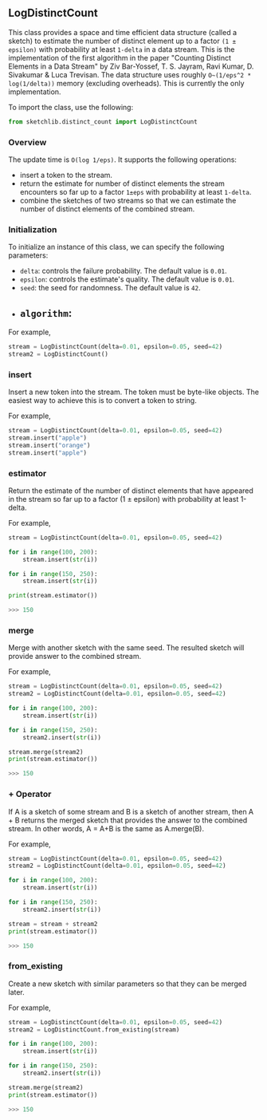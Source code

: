 ## LogDistinctCount

This class provides a space and time efficient data structure (called a sketch) to estimate the number of distinct element up to a factor `(1 ± epsilon)` with probability at least `1-delta` in a data stream. This is the implementation of the first algorithm in the paper "Counting Distinct Elements in a Data Stream" by Ziv Bar-Yossef, T. S. Jayram, Ravi Kumar, D. Sivakumar & Luca Trevisan. The data structure uses roughly `O~(1/eps^2 * log(1/delta))` memory (excluding overheads). This is currently the only implementation.


To import the class, use the following:

```python
from sketchlib.distinct_count import LogDistinctCount
```

### Overview

The update time is `O(log 1/eps)`. It supports the following operations:

- insert a token to the stream.
- return the estimate for number of distinct elements the stream encounters so far up to a factor `1±eps` with probability at least `1-delta`.
- combine the sketches of two streams so that we can estimate the number of distinct elements of the combined stream.

### Initialization

To initialize an instance of this class, we can specify the following parameters:

- `delta`: controls the failure probability. The default value is `0.01`.
- `epsilon`: controls the estimate's quality. The default value is `0.01`.
- `seed`: the seed for randomness. The default value is `42`.
- `algorithm`:
    -

 

For example,

```python
stream = LogDistinctCount(delta=0.01, epsilon=0.05, seed=42)
stream2 = LogDistinctCount()
```

### insert

Insert a new token into the stream. The token must be byte-like objects. The easiest way to achieve this is to convert a token to string.

For example,

```python
stream = LogDistinctCount(delta=0.01, epsilon=0.05, seed=42)
stream.insert("apple")
stream.insert("orange")
stream.insert("apple")
```

### estimator

Return the estimate of the number of distinct elements that have appeared in the stream so far up to a factor (1 ± epsilon) with probability at least 1-delta.

For example,

```python
stream = LogDistinctCount(delta=0.01, epsilon=0.05, seed=42)

for i in range(100, 200):
    stream.insert(str(i))

for i in range(150, 250):
    stream.insert(str(i))

print(stream.estimator())

>>> 150

```

### merge

Merge with another sketch with the same seed. The resulted sketch will provide answer to the combined stream.

For example,

```python
stream = LogDistinctCount(delta=0.01, epsilon=0.05, seed=42)
stream2 = LogDistinctCount(delta=0.01, epsilon=0.05, seed=42)

for i in range(100, 200):
    stream.insert(str(i))

for i in range(150, 250):
    stream2.insert(str(i))

stream.merge(stream2)
print(stream.estimator())

>>> 150

```

### + Operator

If A is a sketch of some stream and B is a sketch of another stream, then A + B returns the merged sketch that provides the answer to the combined stream. In other words, A = A+B is the same as A.merge(B). 

For example,

```python
stream = LogDistinctCount(delta=0.01, epsilon=0.05, seed=42)
stream2 = LogDistinctCount(delta=0.01, epsilon=0.05, seed=42)

for i in range(100, 200):
    stream.insert(str(i))

for i in range(150, 250):
    stream2.insert(str(i))

stream = stream + stream2
print(stream.estimator())

>>> 150

```

### from_existing 

Create a new sketch with similar parameters so that they can be merged later.

For example,

```python
stream = LogDistinctCount(delta=0.01, epsilon=0.05, seed=42)
stream2 = LogDistinctCount.from_existing(stream)

for i in range(100, 200):
    stream.insert(str(i))

for i in range(150, 250):
    stream2.insert(str(i))

stream.merge(stream2)
print(stream.estimator())

>>> 150

```